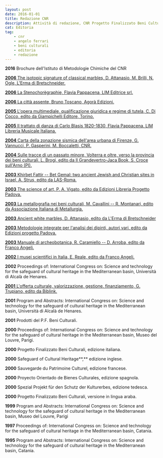 ```yaml
---
layout: post
date: 2016-01-01
title: Redazione CNR
description: Attività di redazione, CNR Progetto Finalizzato Beni Culturali CNR, 1995-2016.
cat: Editoria
tag:
    - cnr
    - angelo ferrari
    - beni culturali
    - editoria
    - redazione
---
```


**2016** Brochure dell'Istituto di Metodologie Chimiche del CNR

[**2006** The isotopic signature of classical marbles, D. Attanasio, M. Brilli, N. Ogle, L'Erma di Bretschneider.](wp-content/uploads/2018/11/EDITORIA-2006-Marbles-Classical.docx)

[**2006** La Stenochorègraphie, Flavia Pappacena, LIM Editrice srl.](wp-content/uploads/2018/11/EDITORIA-2006-Coreografia.docx)

[**2006** La città assente, Bruno Toscano, Agorà Edizioni.](wp-content/uploads/2018/11/EDITORIA-2006-Citta-Assente.docx)

[**2005** L'opera multimediale, qualificazione giuridica e regime di tutela, C. Di Cocco, edito da Giampichelli Editore, Torino.](wp-content/uploads/2017/03/EDITORIA-2005-Opera-Multimediale.jpg)

[**2005** Il trattato di danza di Carlo Blasis 1820-1830, Flavia Pappacena, LIM Libreria Musicale Italiana.](wp-content/uploads/2018/11/EDITORIA-2005-Danza-Carlo-Blasis.pdf)

[**2004** Carta della zonazione sismica dell'area urbana di Firenze, G. Vannucci, P. Gasperini, M. Boccaletti, CNR.](wp-content/uploads/2018/11/EDITORIA-2004-Carta-Firenze.jpg)

[**2004** Sulle tracce di un passato minore, Volterra e oltre, verso la provincia dei beni culturali, L. Brogi, edito da Il Grandevertro-Jaca Book, S. Croce sull'Arno (PI).](wp-content/uploads/2018/11/EDITORIA-2004-Passato-Minore.docx)

[**2003** Khirbet Fattir -- Bet Gemal: two ancient Jewish and Christian sites in Israel, A. Strus, edito da LAS-Roma.](wp-content/uploads/2018/11/EDITORIA-2003-Bet-gemal.docx)

[**2003** The science of art, P. A. Vigato, edito da Edizioni Libreria Progetto Padova.](wp-content/uploads/2018/11/EDITORIA-2003-Science-of-ART.docx)

[**2003** La metallografia nei beni culturali, M. Cavallini -- R. Montanari, edito da Associazione Italiana di Metallurgia.](wp-content/uploads/2018/11/EDITORIA-2003-Metallografia.docx)

[**2003** Ancient white marbles, D. Attanasio, edito da L'Erma di Bretschneider](wp-content/uploads/2018/11/EDITORIA-2003-Marbles.docx)

[**2003** Metodologie integrate per l'analisi dei dipinti, autori vari,  edito da Edizioni progetto Padova.](wp-content/uploads/2018/11/EDITORIA-2003-Analisi-Dipinti.docx)

[**2003** Manuale di archeobotanica, R. Caramiello -- D. Arroba, edito da Franco Angeli.](wp-content/uploads/2018/11/EDITORIA-2003-Archeobotanica.docx)

[**2002** I musei scientifici in Italia, E. Reale, edito da Franco Angeli.](wp-content/uploads/2018/11/EDITORIA-2002-Musei-Scientifici.docx)

**2002** Proceedings of: International Congress on: Science and technology for the safeguard of cultural heritage in the Mediterranean basin, Università di Alcalà de Henares.

[**2001** L'offerta culturale, valorizzazione, gestione, finanziamento, G. Trupiano, edito da Biblink.](wp-content/uploads/2018/11/EDITORIA-2001-Offerta-Culturale.docx)

**2001** Program and Abstracts: International Congress on: Science and technology for the safeguard of cultural heritage in the Mediterranean basin, Università di Alcalà de Henares.

**2001** Prodotti del P.F. Beni Culturali.

**2000** Proceedings of: International Congress on: Science and technology for the safeguard of cultural heritage in the Mediterranean basin, Museo del Louvre, Parigi.

**2000** Progetto Finalizzato Beni Culturali, edizione italiana.

**2000** Safeguard of Cultural Heritage**,** edizione inglese.

**2000** Sauvegarde du Patrimoine Culturel, edizione francese.

**2000** Proyecto Orientado de Bienes Culturales, edizione spagnola.

**2000** Spezial Projekt für den Schutz der Kulturerbes, edizione tedesca.

**2000** Progetto Finalizzato Beni Culturali, versione in lingua araba.

**1999** Program and Abstracts: International Congress on: Science and technology for the safeguard of cultural heritage in the Mediterranean basin, Museo del Louvre, Parigi

**1997** Proceedings of: International Congress on: Science and technology for the safeguard of cultural heritage in the Mediterranean basin, Catania.

**1995** Program and Abstracts: International Congress on: Science and technology for the safeguard of cultural heritage in the Mediterranean basin, Catania.

